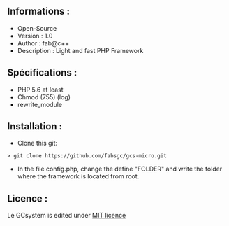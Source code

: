 ﻿Informations :
-----------

* Open-Source
* Version  : 1.0
* Author : fab@c++
* Description : Light and fast PHP Framework

Spécifications :
-----------

* PHP 5.6 at least
* Chmod (755) (log)
* rewrite_module

Installation :
-----------

* Clone this git:

```text
> git clone https://github.com/fabsgc/gcs-micro.git
```

* In the file config.php, change the define "FOLDER" and write the folder where the framework is located from root. 

Licence :
-----------

Le GCsystem is edited under [MIT licence](http://opensource.org/licenses/MIT)